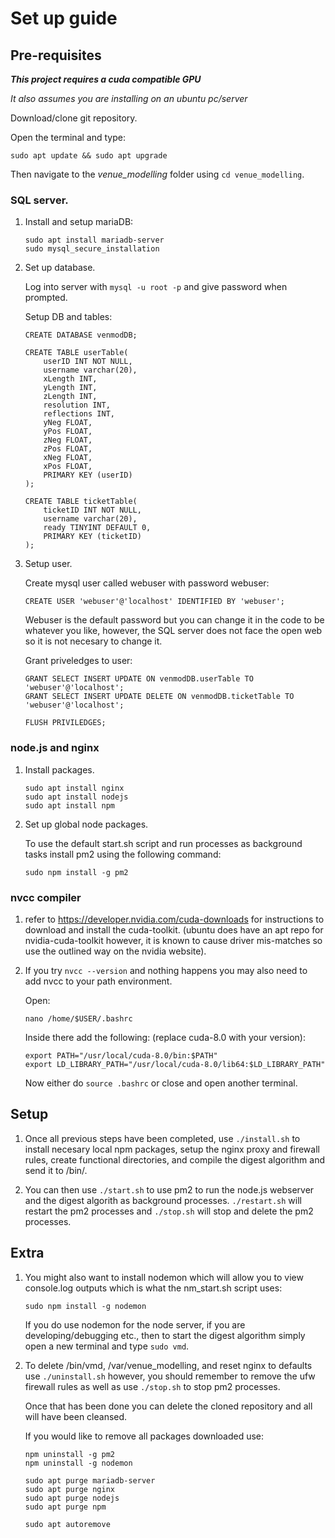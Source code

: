 # Set up guide

## Pre-requisites
***This project requires a cuda compatible GPU***

*It also assumes you are installing on an ubuntu pc/server*

Download/clone git repository.

Open the terminal and type:

```
sudo apt update && sudo apt upgrade
```

Then navigate to the *venue_modelling* folder using `cd venue_modelling`.

### SQL server.
1. Install and setup mariaDB:
    ```
    sudo apt install mariadb-server
    sudo mysql_secure_installation
    ```

2. Set up database.

    Log into server with `mysql -u root -p` and give password when prompted.

    Setup DB and tables:

    ```
    CREATE DATABASE venmodDB;

    CREATE TABLE userTable(
        userID INT NOT NULL,
        username varchar(20),
        xLength INT,
        yLength INT,
        zLength INT,
        resolution INT,
        reflections INT,
        yNeg FLOAT,
        yPos FLOAT,
        zNeg FLOAT,
        zPos FLOAT,
        xNeg FLOAT,
        xPos FLOAT,
        PRIMARY KEY (userID)
    );

    CREATE TABLE ticketTable(
        ticketID INT NOT NULL,
        username varchar(20),
        ready TINYINT DEFAULT 0,
        PRIMARY KEY (ticketID)
    );
    ```

3. Setup user.

    Create mysql user called webuser with password webuser:
    ```
    CREATE USER 'webuser'@'localhost' IDENTIFIED BY 'webuser';
    ```
    Webuser is the default password but you can change it in the code to be whatever you like, however, the SQL server does not face the open web so it is not necesary to change it.

    Grant priveledges to user:
    ```
    GRANT SELECT INSERT UPDATE ON venmodDB.userTable TO 'webuser'@'localhost'; 
    GRANT SELECT INSERT UPDATE DELETE ON venmodDB.ticketTable TO 'webuser'@'localhost';

    FLUSH PRIVILEDGES;
    ```


### node.js and nginx
1. Install packages.
    ```
    sudo apt install nginx 
    sudo apt install nodejs
    sudo apt install npm
    ```

2. Set up global node packages.

    To use the default start.sh script and run processes as background tasks install pm2 using the following command:

    ```
    sudo npm install -g pm2
    ```

### nvcc compiler
1. refer to https://developer.nvidia.com/cuda-downloads for instructions to download and install the cuda-toolkit. (ubuntu does have an apt repo for nvidia-cuda-toolkit however, it is known to cause driver mis-matches so use the outlined way on the nvidia website).

2. If you try `nvcc --version` and nothing happens you may also need to add nvcc to your path environment.

    Open:

    ```
    nano /home/$USER/.bashrc
    ```

    Inside there add the following: (replace cuda-8.0 with your version):

    ```
    export PATH="/usr/local/cuda-8.0/bin:$PATH"
    export LD_LIBRARY_PATH="/usr/local/cuda-8.0/lib64:$LD_LIBRARY_PATH"
    ```

    Now either do `source .bashrc` or close and open another terminal.

## Setup

1. 
    Once all previous steps have been completed, use `./install.sh` to install necesary local npm packages, setup the nginx proxy and firewall rules, create functional directories, and compile the digest algorithm and send it to /bin/. 

2. 
    You can then use `./start.sh` to use pm2 to run the node.js webserver and the digest algorith as background processes.
    `./restart.sh` will restart the pm2 processes and `./stop.sh` will stop and delete the pm2 processes.



## Extra
1. 
    You might also want to install nodemon which will allow you to view console.log outputs which is what the nm_start.sh script uses:

    ```
    sudo npm install -g nodemon
    ```

    If you do use nodemon for the node server, if you are developing/debugging etc., then to start the digest algorithm simply open a new terminal and type `sudo vmd`.

2. 
    To delete /bin/vmd, /var/venue_modelling, and reset nginx to defaults use `./uninstall.sh` however, you should remember to remove the ufw firewall rules as well as use `./stop.sh` to stop pm2 processes. 

    Once that has been done you can delete the cloned repository and all will have been cleansed.

    If you would like to remove all packages downloaded use:

    ```
    npm uninstall -g pm2
    npm uninstall -g nodemon

    sudo apt purge mariadb-server
    sudo apt purge nginx 
    sudo apt purge nodejs
    sudo apt purge npm

    sudo apt autoremove
    ```
